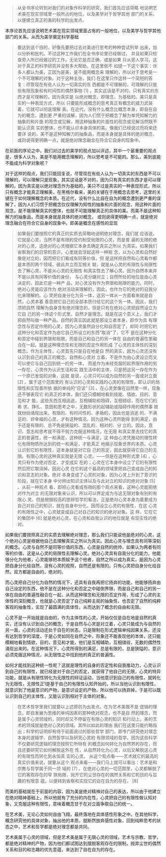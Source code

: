 <blockquote data-pid="hY550F-p">从全书序论转到对我们的对象作科学的研究，我们⾸先应该简略 地说明艺术美在现实领域⾥⼀般所占的地位，以及美学对于哲学其他 部门的关系，以便建⽴真正的美的科学的出发点。</blockquote><p data-pid="02MpJtJ1">本序论首先应该说明艺术美在现实领域里面占有的一般地位，以及美学与哲学其他部门的关系，从而为美学奠定科学基础</p><blockquote data-pid="XawIzNC1">要达到这个⽬的，好像先要把过去对美进⾏思考的种种尝试列举 出来，加以分析和批判。不过这种⼯作我们在全书序论⾥已经做过， 并且如果只检查旁⼈所已经做过的⼯作，⽆论它是否正确，或是如果 只从旁⼈学习，这对于真正的科学研究并没有多⼤帮助。在这⾥倒不 如提⼀下这个事实：许多⼈都认为美，正因为是美，是不能⽤概念来 理解的，所以对于思考是⼀个不可理解的对象。对于这种主张，我们 在这⾥只作这样⼀个简短的答复：尽管现在有些⼈认为⼀切真实的东 ⻄都是不可理解的，可理解的只是些有限现象和有时间性的偶然事物 [1] ，其实这话是不对的，只有真实的东⻄才是可理解的，因为真实是 以绝对概念，即理念，为基础的。美只是真实的⼀种表现⽅式，所以 只要能形成概念的思考真正有概念的威⼒武装着，它就可以彻底理解 美。在近代，没有什么概念⽐概念本⾝，即⾃在⾃为的概念，遭到更 严重的误解，因为⼈们惯于把概念了解为单凭知解⼒的抽象的和⽚⾯ 的观念或⻅解，⽤这种抽象的⽚⾯性的观念或⻅解当然既不能认识真 实的整体，也不能认识本⾝具体的美。像我们已经说过⽽将来还要详 说的，美不是这种知解⼒的抽象品，⽽是本⾝就是具体的绝对概念， 或则说得更明确⼀点，就是绝对理念融合在符合它⾃⾝的现象中。</blockquote><p data-pid="dI1nk7f1">在前面的序论之中，我们对过去的美学的观点加以评述，其中一个最重要的观点是，很多人认为，美是不能用概念理解的，所以思考是不可能的。那么，美到底能不能成为科学对象呢？</p><p data-pid="wz_2CYz3">对于这样的观点，我们只能回复说，尽管现在有些人认为一切真实的东西是不可以理解的，可以理解只是现象，其实这话是不对的，因为只有真实的东西才是可以理解的，因为真实是以绝对理念作为基础的，美只不过是真实的一种表现形式，所以只有概念才能真正理解美，在黑格尔看来，美的关键在于用概念去思考，这里的关键在于如何理解概念的本质。在近代，没有什么比自在自为的概念遭到更严重的误解了，因为人们习惯于把概念仅仅理解为知性的抽象和片面的观念，用这种片面的观念，是不能理解真实的整体，也就不可能理解真正的具体的美。而美不是这种知解⼒的抽象品，⽽是本⾝就是具体的绝对概念， 或则说得更明确⼀点，就是绝对理念融合在符合它⾃⾝的现象中。即美是概念在感性的显现</p><blockquote data-pid="Z2ft2umW">如果我们要按照它的真正的实质去简略地说明绝对理念，我们就 应该说，它就是⼼灵，当然不是有限的受约制受局限的⼼灵，⽽是普 遍的⽆限的绝对的⼼灵，这绝对的⼼灵根据它本⾝去确定真实之所以 为真实。如果我们省察我们的⽇常的意识，⼼⾥就会浮起这样⼀种观 念，以为⼼灵和⾃然好像是对⽴的，因⽽把它们看成有同等价值，但 是这样把⾃然和⼼灵看作都是本质的两个领域，彼此并⽴⽽互相关 联，就是从⼼灵的有限性与局限性去了解⼼灵，不是从⼼灵的⽆限性 和真实性去了解⼼灵。因为⾃然本来并不是以具有同等价值的⾝份， 与⼼灵分疆对⽴；⾃然所处的地位是由⼼灵决定的，因此它是⼀种产 品，对⼼灵没有作为界限和局限的能⼒。同时，绝对⼼灵是应该作为 绝对活动来理解的，因此，也作为它的绝对的⾃我分化来理解的。⼼ 灵把⾃⾝分化为另⼀体，这另⼀体从⼀⽅⾯看来就是⾃然，⼼灵本着 善意把它⾃⼰的全部本质付给它的这个另⼀体。因此，我们须把⾃然 理解为⾃⾝含有绝对理念的，但是只有在绝对⼼灵把⾃然设⽴为它⾃ ⼰的另⼀体这个形式⾥，⾃然才是理念。就是在这个意义上，我们才 把⾃然叫做⼀种产品。⾃然的真实因此就是那设⽴者本⾝，即作为具 有理念性与否定作⽤的⼼灵，因为⼼灵虽然⾃分化和⾃否定了，却同 时把它的这种分化和否定作为由它⾃⼰所设⽴的东⻄“取消”了，它不 是在这种分化和否定中碰到界限和局限，⽽是⾃⼰和⾃⼰的另⼀体在 ⾃由的普遍性⾥融合在⼀起。就是这种理念性和⽆限的否定作⽤形成 了⼼灵的主体性的深刻概念。作为主体性，⼼灵⾸先只是⾃在地是⾃ 然的真实，因为⼼灵还没有认识到⾃⼰的真正的概念。⾃然和⼼灵对 ⽴着，不是作为由⼼灵设⽴⽽⼜可以使它与⾃⼰回到统⼀的另⼀体， ⽽是作为未经克服的起界限作⽤的另⼀存在，⼼灵作为认识⽣活和实 践⽣活中的主体，只是把这另⼀存在作为⼀个原已发现的对象，这就 是说，⼼灵只可以成为⾃然的另⼀⾯或对⽴⾯ [2] 。属于这个范围⾥的 有认识的⼼灵和实践的⼼灵的有限性，即认识的局限性和实现善所依 据的单纯的“应该”  [3] 。在⼼灵⾥像在⾃然⾥⼀样，现象还不够表现它 的真正的本体，我们还只模糊地看到技能、情欲、⽬的、意⻅和才 能，这些东⻄互相追逃，互相辅助和阻碍，互相错综，⽽在它们的希 求、挣扎、意图和思考之中，⽆数形状的起辅助或阻碍作⽤的偶然事 故就纷纷涌现出来。有限的、有时间性的、⽭盾的，因此也是消逝 的、不满⾜的、⾮幸福的⼼灵，才有这种情况。因为这种⼼灵所能得 到的满⾜，由于还是有限的、总不免是狭隘的、混乱的、相对的、分 ⽴的。因此，意识、意志和思考就不得不努⼒克服这种情况，在⽆限 和真实⾥去找它的真正的普遍性，统⼀和满⾜，这种统⼀与满⾜，这 种由⼼灵凭推动的理性转化有限物质所达到的统⼀和满⾜，才能真正 地揭⽰现象世界的本质。⼼灵认识到它的有限性，这本⾝就是对它⾃ ⼰的否定，因此就获得它⾃⼰的⽆限。有限⼼灵的这种真实就是⽆限 ⼼灵。——但是在这种形式⾥ [4] ，⼼灵只有作为绝对否定，才变成实 在的；⼼灵在它本⾝中设⽴了它的有限性然后把它取消掉。因此⼼灵 在它的这个最⾼的领域⾥把⾃⼰变成⾃⼰的知识和意志的对象。绝对 本⾝变成了⼼灵的对象，因为⼼灵上升到了意识的阶段，就在它本⾝ 中分辨出知识主体以及与此对⽴的知识的绝对对象 [5] 。从前⼀种观点 看，即把⼼灵看成有限的那个观点来看，这种⼼灵能把绝对作为对⽴ 的⽆限对象来认识，所以可以界定成为与这⽆限对象有别的有限⼼ 灵。但是根据较⾼的思辨哲学的看法，正是绝对⼼灵本⾝为着要成为 ⾃⼰对⾃⼰的知识，就在⾃⾝中分化，因⽽设⽴⼼灵的有限性，在这 ⼼灵的有限性之中，⼼灵就变成⾃⼰对⾃⼰的知识的绝对对象。这 样，它在它的集团中 [6] 就是绝对⼼灵，在⼼灵和⾃我认识的地位就是 有现实性的绝对。 </blockquote><p data-pid="6gPeoH0f">如果我们要按照真正的实质去理解绝对理念，那么我们只能说他是绝对的心灵，这个绝对心灵是根据他自己去理解真实之所以为真实。因此心灵与理念具有同等深刻的概念。心灵与自然不是同等价值的东西，心灵是自然的统帅，如果认为两者有同等的价值，这是从心灵的局限性去理解心灵。绝对心灵具有自我分化的能力，他能够分化为他者，心灵能够把本质赋予这个他者，自然之所以成为真实，是因为心灵把自身分化给自然，没有心灵的观照，自然还是有限的。只有心灵把自身分化给自然，双方都是自由的，绝对的。</p><p data-pid="TM2dC4CC">而心灵把自己分化为自然的情况下，还具有自我再把它扬弃的功能，他能够扬弃由自己设定的东西，他不是在这种分化和否定之中碰倒界限，而是自己和自己的另一体在自由的普遍性融合在一起，从而这种理念和无限的否定作用，形成了心灵的主体性的深刻概念，也就是心灵否定了自己纯粹主观的抽象性，也否定了自然的纯粹客观的抽象性，实现了最圆满的具体性，从而达到了概念的自由和无限。</p><p data-pid="eA7ZTnkZ">心灵不是一开始就是自由的，作为主体性的心灵，开始仅仅是自在地是自然的真实，还没有认识到自己的概念，于是自然与心灵是对立着，心灵只能成为与自然的另一面，心灵的活动还处于自在的状态，只是限制在形式逻辑单纯因果关系，还没有达到哲学的深度，于是心灵如同在自然之中，形象还不能表现他的本体，还只能模糊地看到情欲，目的，意见和才能，他们是互相辅助，互相错综，无数的偶然性涌现出来的。在这种情况下，心灵所得到的满足，总是有限的，总是狭隘的，意识必须克服这种情况，从无限性之中找到他的真正的普遍性。</p><p data-pid="cqJOOAA8">如何才能找到这种统一性呢？这就是理性的自身的否定性和自我推动力，心灵认识到自己的有限性，就已经是对于自己的否定，就获得了他自己的无限，心灵的特异功能，就是从有限性转化为无限性的辩证运动，当他意识到自己的有限性，就转化为无限性，无限性正1是基于自己的有限性认知开始的，所以当他认识到有限性，就意识到了他是意识的产物，是意识设定的产物，所以他可以扬弃掉，于是可以既认识到自己的主体性，又能认识到相对于主体的对象。</p><blockquote data-pid="R4gUTO2m">在艺术哲学⾥我们就要以上述原则为出发点。在为艺术美既不是 逻辑的理念，即⾃发展为思维的单纯因素的那种绝对观念，也不是⾃ 然的理念，⽽是属于⼼灵领域的，同时却⼜不停留在有限⼼灵的知识 和⾏动上。美的艺术的领域就是绝对⼼灵的领域。其所以如此的理由 我们在这⾥只能约略指出；科学的证明却有待于前⾯说过的那些哲学 部门，即专门研究绝对理念本⾝的逻辑学、⾃然哲学以及研究⼼灵的 有限领域的哲学。因为这些科学不仅要研究逻辑的理念按照它所特有 的概念如何转化为⾃然界的存在，⽽且还要研究它如何解脱这外在 性，从⾃然转化为⼼灵，以后⼜解脱这⼼灵的有限性⽽转化到永恒真 实的⼼灵。 从这个观点看——艺术就它的最⾼的真实价值来说，就要从这个 观点来看——我们⻢上就可以看出：艺术是和宗教与哲学属于同⼀领 域的 [7] 。在绝对⼼灵的⼀切范围⾥，⼼灵都解脱了它的客观存在的窄 狭局限，抛开它的尘世存在的偶然关系和它的⽬的与旨趣的有限意 蕴，以便转到省察和实现它的⾃在⾃为的存在。  [8]</blockquote><p data-pid="YM5MA2zz">而美的基础就在于前面的内容，因为美是绝对精神对自己的表达，所以由于他建立在绝对精神基础上，所以他就有了充分的内在性，心灵把自己的有限性做认知对象，又克服这种有限性，意味着概念甘于在对立面争取自己的统一。</p><p data-pid="DBHHM0so">在艺术美，无论心灵如何自由飞翔，最终落地在具体感性形象之中。在其他科学，概念研究他的具体对象，抽出他的本质，就断然放弃感性对象，回到纯粹思考的状态之中，艺术和哲学都是绝对理念都是共同。</p><p data-pid="cPS4dc3J">艺术美属于心灵的领域，但是艺术美是属于无限心灵的领域，艺术与宗教、哲学，都是绝对精神的产物，因为他们都试图达到摆脱客观存在的限制，抛弃尘世的偶然关系和目的和志趣的优先意蕴，来达到了自在自为的存在。</p>